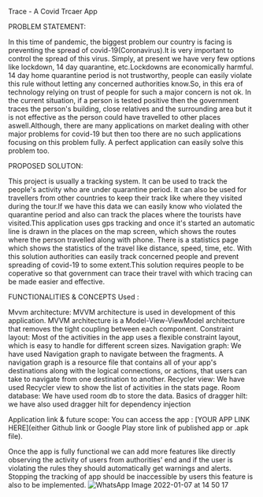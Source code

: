 Trace - A Covid Trcaer App

PROBLEM STATEMENT:

In this time of pandemic, the biggest problem our country is facing is preventing the spread of covid-19(Coronavirus).It is very important to control the spread of this virus. Simply, at present we have very few options like lockdown, 14 day quarantine, etc.Lockdowns are economically harmful. 14 day home quarantine period is not trustworthy, people can easily violate this rule without letting any concerned authorities know.So, in this era of technology relying on trust of people for such a major concern is not ok. In the current situation, if a person is tested positive then the government traces the person's building, close relatives and the surrounding area but it is not effective as the person could have travelled to other places aswell.Although, there are many applications on market dealing with other major problems for covid-19 but then too there are no such applications focusing on this problem fully. A perfect application can easily solve this problem too.

PROPOSED SOLUTON:

This project is usually a tracking system. It can be used to track the people's activity who are under quarantine period. It can also be used for travellers from other countries to keep their track like where they visited during the tour.If we have this data we can easily know who violated the quarantine period and also can track the places where the tourists have visited.This application uses gps tracking and once it's started an automatic line is drawn in the places on the map screen, which shows the routes where the person travelled along with phone. There is a statistics page which shows the statistics of the travel like distance, speed, time, etc. With this solution authorities can easily track concerned people and prevent spreading of covid-19 to some extent.This solution requires people to be coperative so that government can trace their travel with which tracing can be made easier and effective.

FUNCTIONALITIES & CONCEPTS Used :

Mvvm architecture: MVVM architecture is used in development of this application. MVVM architecture is a Model-View-ViewModel architecture that removes the tight coupling between each component.
Constraint layout: Most of the activities in the app uses a flexible constraint layout, which is easy to handle for different screen sizes.
Navigation graph: We have used Navigation graph to navigate between the fragments. A navigation graph is a resource file that contains all of your app's destinations along with the logical connections, or actions, that users can take to navigate from one destination to another.
Recycler view: We have used Recycler view to show the list of activities in the stats page. 
Room database: We have used room db to store the data.
Basics of dragger hilt: we have also used dragger hilt for dependency injection

Application link & future scope:
You can access the app : [YOUR APP LINK HERE](either Github link or Google Play store link of published app or .apk file).

Once the app is fully functional we can add more features like directly observing the activity of users from authorities' end and if the user is violating the rules they should automatically get warnings and alerts. Stopping the tracking of app should be inaccessible by users this feature is also to be implemented.
![WhatsApp Image 2022-01-07 at 14 50 17](https://user-images.githubusercontent.com/74093122/148554643-e8895d8e-5fd6-40a9-8ae6-4204a1f2ca51.jpeg)
